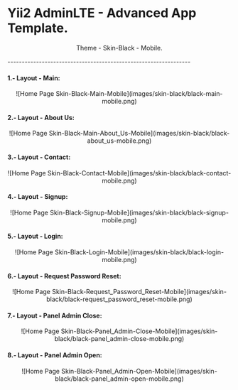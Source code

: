 Yii2 AdminLTE - Advanced App Template.
======================================

<p align= "center">Theme - Skin-Black - Mobile.</p>
----------------------------------------------------------------

#### 1.- Layout - Main:

<p align= "center">![Home Page Skin-Black-Main-Mobile](images/skin-black/black-main-mobile.png)</p>

#### 2.- Layout - About Us:

<p align = "center">![Home Page Skin-Black-Main-About_Us-Mobile](images/skin-black/black-about_us-mobile.png)

#### 3.- Layout - Contact:

<p align = "center">![Home Page Skin-Black-Contact-Mobile](images/skin-black/black-contact-mobile.png)

#### 4.- Layout - Signup:

<p align = "center">![Home Page Skin-Black-Signup-Mobile](images/skin-black/black-signup-mobile.png)

#### 5.- Layout - Login:

<p align = "center">![Home Page Skin-Black-Login-Mobile](images/skin-black/black-login-mobile.png)

#### 6.- Layout - Request Password Reset:

<p align = "center">![Home Page Skin-Black-Request_Password_Reset-Mobile](images/skin-black/black-request_password_reset-mobile.png)

#### 7.- Layout - Panel Admin Close:

<p align = "center">![Home Page Skin-Black-Panel_Admin-Close-Mobile](images/skin-black/black-panel_admin-close-mobile.png)

#### 8.- Layout - Panel Admin Open:

<p align = "center">![Home Page Skin-Black-Panel_Admin-Open-Mobile](images/skin-black/black-panel_admin-open-mobile.png)